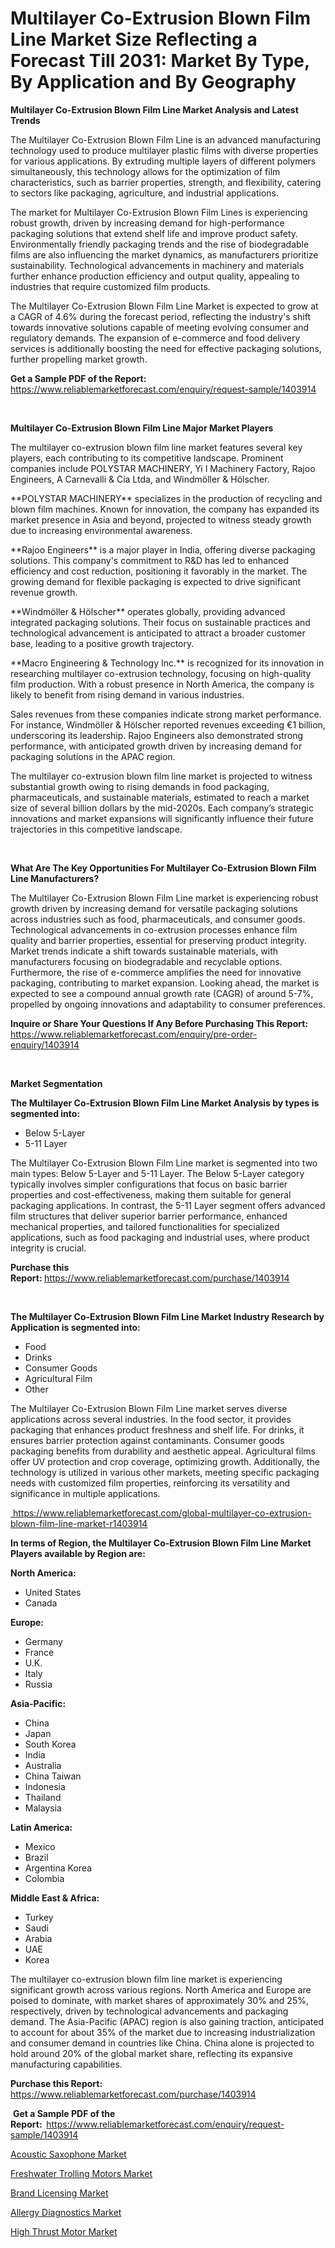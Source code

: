 <p><h1>Multilayer Co-Extrusion Blown Film Line Market Size Reflecting a Forecast Till 2031: Market By Type, By Application and By Geography</h1></p><p><strong>Multilayer Co-Extrusion Blown Film Line Market Analysis and Latest Trends</strong></p>
<p><p>The Multilayer Co-Extrusion Blown Film Line is an advanced manufacturing technology used to produce multilayer plastic films with diverse properties for various applications. By extruding multiple layers of different polymers simultaneously, this technology allows for the optimization of film characteristics, such as barrier properties, strength, and flexibility, catering to sectors like packaging, agriculture, and industrial applications.</p><p>The market for Multilayer Co-Extrusion Blown Film Lines is experiencing robust growth, driven by increasing demand for high-performance packaging solutions that extend shelf life and improve product safety. Environmentally friendly packaging trends and the rise of biodegradable films are also influencing the market dynamics, as manufacturers prioritize sustainability. Technological advancements in machinery and materials further enhance production efficiency and output quality, appealing to industries that require customized film products.</p><p>The Multilayer Co-Extrusion Blown Film Line Market is expected to grow at a CAGR of 4.6% during the forecast period, reflecting the industry's shift towards innovative solutions capable of meeting evolving consumer and regulatory demands. The expansion of e-commerce and food delivery services is additionally boosting the need for effective packaging solutions, further propelling market growth.</p></p>
<p><strong>Get a Sample PDF of the Report:&nbsp;</strong> <a href="https://www.reliablemarketforecast.com/enquiry/request-sample/1403914?utm_campaign=1464&utm_medium=2&utm_source=Github&utm_content=ia&utm_term=23102024&utm_id=multilayer-co-extrusion-blown-film-line">https://www.reliablemarketforecast.com/enquiry/request-sample/1403914</a></p>
<p>&nbsp;</p>
<p><strong>Multilayer Co-Extrusion Blown Film Line Major Market Players</strong></p>
<p><p>The multilayer co-extrusion blown film line market features several key players, each contributing to its competitive landscape. Prominent companies include POLYSTAR MACHINERY, Yi I Machinery Factory, Rajoo Engineers, A Carnevalli & Cia Ltda, and Windmöller & Hölscher.</p><p>**POLYSTAR MACHINERY** specializes in the production of recycling and blown film machines. Known for innovation, the company has expanded its market presence in Asia and beyond, projected to witness steady growth due to increasing environmental awareness.</p><p>**Rajoo Engineers** is a major player in India, offering diverse packaging solutions. This company's commitment to R&D has led to enhanced efficiency and cost reduction, positioning it favorably in the market. The growing demand for flexible packaging is expected to drive significant revenue growth.</p><p>**Windmöller & Hölscher** operates globally, providing advanced integrated packaging solutions. Their focus on sustainable practices and technological advancement is anticipated to attract a broader customer base, leading to a positive growth trajectory.</p><p>**Macro Engineering & Technology Inc.** is recognized for its innovation in researching multilayer co-extrusion technology, focusing on high-quality film production. With a robust presence in North America, the company is likely to benefit from rising demand in various industries.</p><p>Sales revenues from these companies indicate strong market performance. For instance, Windmöller & Hölscher reported revenues exceeding €1 billion, underscoring its leadership. Rajoo Engineers also demonstrated strong performance, with anticipated growth driven by increasing demand for packaging solutions in the APAC region.</p><p>The multilayer co-extrusion blown film line market is projected to witness substantial growth owing to rising demands in food packaging, pharmaceuticals, and sustainable materials, estimated to reach a market size of several billion dollars by the mid-2020s. Each company’s strategic innovations and market expansions will significantly influence their future trajectories in this competitive landscape.</p></p>
<p>&nbsp;</p>
<p><strong>What Are The Key Opportunities For Multilayer Co-Extrusion Blown Film Line Manufacturers?</strong></p>
<p><p>The Multilayer Co-Extrusion Blown Film Line market is experiencing robust growth driven by increasing demand for versatile packaging solutions across industries such as food, pharmaceuticals, and consumer goods. Technological advancements in co-extrusion processes enhance film quality and barrier properties, essential for preserving product integrity. Market trends indicate a shift towards sustainable materials, with manufacturers focusing on biodegradable and recyclable options. Furthermore, the rise of e-commerce amplifies the need for innovative packaging, contributing to market expansion. Looking ahead, the market is expected to see a compound annual growth rate (CAGR) of around 5-7%, propelled by ongoing innovations and adaptability to consumer preferences.</p></p>
<p><strong>Inquire or Share Your Questions If Any Before Purchasing This Report:</strong> <a href="https://www.reliablemarketforecast.com/enquiry/pre-order-enquiry/1403914?utm_campaign=1464&utm_medium=2&utm_source=Github&utm_content=ia&utm_term=23102024&utm_id=multilayer-co-extrusion-blown-film-line">https://www.reliablemarketforecast.com/enquiry/pre-order-enquiry/1403914</a></p>
<p>&nbsp;</p>
<p><strong>Market Segmentation</strong></p>
<p><strong>The Multilayer Co-Extrusion Blown Film Line Market Analysis by types is segmented into:</strong></p>
<p><ul><li>Below 5-Layer</li><li>5-11 Layer</li></ul></p>
<p><p>The Multilayer Co-Extrusion Blown Film Line market is segmented into two main types: Below 5-Layer and 5-11 Layer. The Below 5-Layer category typically involves simpler configurations that focus on basic barrier properties and cost-effectiveness, making them suitable for general packaging applications. In contrast, the 5-11 Layer segment offers advanced film structures that deliver superior barrier performance, enhanced mechanical properties, and tailored functionalities for specialized applications, such as food packaging and industrial uses, where product integrity is crucial.</p></p>
<p><strong>Purchase this Report:&nbsp;</strong><a href="https://www.reliablemarketforecast.com/purchase/1403914?utm_campaign=1464&utm_medium=2&utm_source=Github&utm_content=ia&utm_term=23102024&utm_id=multilayer-co-extrusion-blown-film-line">https://www.reliablemarketforecast.com/purchase/1403914</a></p>
<p>&nbsp;</p>
<p><strong>The Multilayer Co-Extrusion Blown Film Line Market Industry Research by Application is segmented into:</strong></p>
<p><ul><li>Food</li><li>Drinks</li><li>Consumer Goods</li><li>Agricultural Film</li><li>Other</li></ul></p>
<p><p>The Multilayer Co-Extrusion Blown Film Line market serves diverse applications across several industries. In the food sector, it provides packaging that enhances product freshness and shelf life. For drinks, it ensures barrier protection against contaminants. Consumer goods packaging benefits from durability and aesthetic appeal. Agricultural films offer UV protection and crop coverage, optimizing growth. Additionally, the technology is utilized in various other markets, meeting specific packaging needs with customized film properties, reinforcing its versatility and significance in multiple applications.</p></p>
<p><a href="https://www.reliablemarketforecast.com/global-multilayer-co-extrusion-blown-film-line-market-r1403914?utm_campaign=1464&utm_medium=2&utm_source=Github&utm_content=ia&utm_term=23102024&utm_id=multilayer-co-extrusion-blown-film-line">&nbsp;https://www.reliablemarketforecast.com/global-multilayer-co-extrusion-blown-film-line-market-r1403914</a></p>
<p><strong>In terms of Region, the Multilayer Co-Extrusion Blown Film Line Market Players available by Region are:</strong></p>
<p>
    <p> <strong> North America: </strong>
        <ul>
            <li>United States</li>
            <li>Canada</li>
        </ul>
        </p> 
    <p> <strong> Europe: </strong>
        <ul>
            <li>Germany</li>
            <li>France</li>
            <li>U.K.</li>
            <li>Italy</li>
            <li>Russia</li>
        </ul>
        </p> 
    <p> <strong> Asia-Pacific: </strong>
        <ul>
            <li>China</li>
            <li>Japan</li>
            <li>South Korea</li>
            <li>India</li>
            <li>Australia</li>
            <li>China Taiwan</li>
            <li>Indonesia</li>
            <li>Thailand</li>
            <li>Malaysia</li>
        </ul>
        </p> 
    <p> <strong> Latin America: </strong>
        <ul>
            <li>Mexico</li>
            <li>Brazil</li>
            <li>Argentina Korea</li>
            <li>Colombia</li>
        </ul>
        </p> 
    <p> <strong> Middle East & Africa: </strong>
        <ul>
            <li>Turkey</li>
            <li>Saudi</li>
            <li>Arabia</li>
            <li>UAE</li>
            <li>Korea</li>
        </ul>
    </p>
    </p>
<p><p>The multilayer co-extrusion blown film line market is experiencing significant growth across various regions. North America and Europe are poised to dominate, with market shares of approximately 30% and 25%, respectively, driven by technological advancements and packaging demand. The Asia-Pacific (APAC) region is also gaining traction, anticipated to account for about 35% of the market due to increasing industrialization and consumer demand in countries like China. China alone is projected to hold around 20% of the global market share, reflecting its expansive manufacturing capabilities.</p></p>
<p><strong>Purchase this Report: </strong><a href="https://www.reliablemarketforecast.com/purchase/1403914?utm_campaign=1464&utm_medium=2&utm_source=Github&utm_content=ia&utm_term=23102024&utm_id=multilayer-co-extrusion-blown-film-line">https://www.reliablemarketforecast.com/purchase/1403914</a></p>
<p>&nbsp;<strong>Get a Sample PDF of the Report:&nbsp;&nbsp;</strong><a href="https://www.reliablemarketforecast.com/enquiry/request-sample/1403914?utm_campaign=1464&utm_medium=2&utm_source=Github&utm_content=ia&utm_term=23102024&utm_id=multilayer-co-extrusion-blown-film-line">https://www.reliablemarketforecast.com/enquiry/request-sample/1403914</a></p>
<p><strong></strong></p>
<p><p><a href="https://issuu.com/reportprime-2/docs/acoustic-saxophone-market-size-2030_8a9830742528e7?utm_campaign=1464&utm_medium=2&utm_source=Github&utm_content=ia&utm_term=23102024&utm_id=multilayer-co-extrusion-blown-film-line">Acoustic Saxophone Market</a></p><p><a href="https://github.com/erskinemm93/Market-Research-Report-List-1/blob/main/freshwater-trolling-motors-market.md?utm_campaign=1464&utm_medium=2&utm_source=Github&utm_content=ia&utm_term=23102024&utm_id=multilayer-co-extrusion-blown-film-line">Freshwater Trolling Motors Market</a></p><p><a href="https://www.linkedin.com/pulse/brand-licensing-market-dynamics-application-types-emerging-trends-xhe9c?utm_campaign=1464&utm_medium=2&utm_source=Github&utm_content=ia&utm_term=23102024&utm_id=multilayer-co-extrusion-blown-film-line">Brand Licensing Market</a></p><p><a href="https://www.linkedin.com/pulse/global-allergy-diagnostics-market-pulse-trends-growth-analysis-lfb4f?utm_campaign=1464&utm_medium=2&utm_source=Github&utm_content=ia&utm_term=23102024&utm_id=multilayer-co-extrusion-blown-film-line">Allergy Diagnostics Market</a></p><p><a href="https://github.com/lmorisekv5e/Market-Research-Report-List-1/blob/main/high-thrust-motor-market.md?utm_campaign=1464&utm_medium=2&utm_source=Github&utm_content=ia&utm_term=23102024&utm_id=multilayer-co-extrusion-blown-film-line">High Thrust Motor Market</a></p></p>